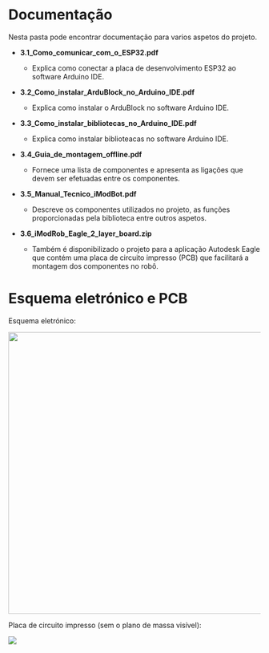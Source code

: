 
# Documentação

Nesta pasta pode encontrar documentação para varios aspetos do projeto.

- **3.1_Como_comunicar_com_o_ESP32.pdf**
  - Explica como conectar a placa de desenvolvimento ESP32 ao software Arduino IDE.
  
- **3.2_Como_instalar_ArduBlock_no_Arduino_IDE.pdf**
  - Explica como instalar o ArduBlock no software Arduino IDE.
  
- **3.3_Como_instalar_bibliotecas_no_Arduino_IDE.pdf**
  - Explica como instalar biblioteacas no software Arduino IDE.
  
- **3.4_Guia_de_montagem_offline.pdf**
  - Fornece uma lista de componentes e apresenta as ligações que devem ser efetuadas entre os componentes.
  
- **3.5_Manual_Tecnico_iModBot.pdf**
  - Descreve os componentes utilizados no projeto, as funções proporcionadas pela biblioteca entre outros aspetos.
  
- **3.6_iModRob_Eagle_2_layer_board.zip**
  - Também é disponibilizado o projeto para a aplicação Autodesk Eagle que contém uma placa de circuito impresso (PCB) que facilitará a montagem dos componentes no robô.

# Esquema eletrónico e PCB

Esquema eletrónico:

 <p align="center">
  <img width="986" height="562" src="https://user-images.githubusercontent.com/60508542/85994328-8f41d500-b9ef-11ea-9df7-9f3262f6af68.png">
</p>

Placa de circuito impresso (sem o plano de massa visível):

![](https://user-images.githubusercontent.com/60508542/85994326-8e10a800-b9ef-11ea-9d61-02198abe6ba9.png)
